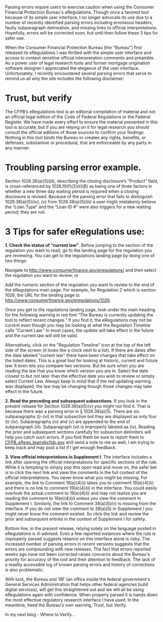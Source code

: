 Parsing errors require users to exercise caution when using the Consumer Financial Protection Bureau's eRegulations. Though once a favored tool because of its simple user interface, I no longer advocate its use due to a number of recently identified parsing errors including erroneous headers, faulty subparagraph delineation, and missing links to official interpretations. Hopefully, errors will be corrected soon, but until then follow these 3 tips for safer use.

When the Consumer Financial Protection Bureau (the "Bureau") first released its eRegulations I was thrilled with the simple user interface and access to context sensitive official interpretation comments and preamble. As a power user of legal research tools and former mortgage origination software designer I appreciated the elegance of the user interface. Unfortunately, I recently encountered several parsing errors that serve to remind us all why the site includes the following disclaimer:

# Trust, but verify

The CFPB’s eRegulations tool is an editorial compilation of material and not an official legal edition of the Code of Federal Regulations or the Federal Register. We have made every effort to ensure the material presented in this tool is accurate, but if you are relying on it for legal research you should consult the official editions of those sources to confirm your findings. Nothing in this tool binds the Bureau or creates any rights, benefits, or defenses, substantive or procedural, that are enforceable by any party in any manner.

# Troubling parsing error example.

Section 1026.38(a)(5)(iii), describing the closing disclosure’s “Product” field, is cross-referenced by 1026.19(f)(2)(ii)(B) as being one of three factors in whether a new three day waiting period is required when a closing disclosure is revised. Because of the parsing error that fails to distinguish 1026.38(a)(5)(iv), (v) from 1026.38(a)(5)(iii) a user might mistakenly believe the “Loan Type” and the “Loan ID #” were also triggers for a new waiting period; they are not.

# 3 Tips for safer eRegulations use:

**1. Check the status of “current law”**. Before jumping to the section of the regulation you want to read, go to the landing page for the regulation you are reviewing. You can get to the regulations landing page by doing one of two things:

Navigate to http://www.consumerfinance.gov/eregulations/ and then select the regulation you want to review; or

Add the numeric section of the regulation you want to review to the end of the eRegulations main page. For example, for Regulation Z which is section 1026, the URL for the landing page is: http://www.consumerfinance.gov/eregulations/1026.

Once you get to the regulations landing page, look under the main heading for the following warning in red font “The Bureau is currently updating the tool to reflect recent changes.” If you find it, the eRegulations may not be current even though you may be looking at what the Regulation Timeline calls “Current Law.” In most cases, the update will take effect in the future and the current law will still be valid.

Alternatively, click on the "Regulation Timeline" icon at the top of the left side of the screen (it looks like a clock next to a list). If there are dates after the date labeled "current law" there have been changes that take effect on the listed dates. This is a great tool for looking at historic, current and future law. It even lets you compare two versions. But be sure when you are reading the law that you know which version you are in. Select the date closest to but not later than the effective date you wish to review or simply select Current Law. Always keep in mind that if the red updating warning was displayed, the law may be changing though those changes may take effect in the future.

**2. Read the preceding and subsequent subsections**. If you look in the present release for Section 1026.38(a)(5)(v) you might not find it. That is because there was a parsing error in § 1026.38(a)(5). There are six subparagraphs (i)-(vi) in that subsection but they are displayed as only four (i)-(iv). Subparagraphs (iv) and (v) are appended to the end of subparagraph (iii). Subparagraph (vi) is improperly labeled as (iv). Reading the prior and subsequent sections carefully for subsection delimiters will help you catch such errors. If you find them be sure to report them to CFPB_eRegs_team@cfpb.gov and send a note to me as well, I am trying to keep track and may post a list if I get enough feedback.

**3. View official interpretations in Supplement I**. The interface includes a link after opening the official interpretations for specific sections of the rule. While it is tempting to simply pop this open read and move on, the safer bet is to click the next link and view the comments in the full context of the official interpretations. You never know what you might be missing. For example, the link to Comment 19(e)(4)(i) takes you to comment 19(e)(4)(ii) and there is no link to comment 19(e)(4)(ii) in the interface. You could easily overlook the actual comment to 19(e)(4)(i) and may not realize you are reading the comment to 19(e)(4)(ii) unless you view the comment in Supplement I. Similarly, the link to Comment 38(a)(5)(v) is missing from the interface. If you do not view the comment to 38(a)(5) in Supplement I you might never know the comment existed. So click the link and review the prior and subsequent entries in the context of Supplement I for safety.

Bottom line, in the present release, relying solely on the language posted in eRegulations is ill-advised. Even a few reported instances where the rule is improperly parsed suggests reliance on this interface alone is risky. The increased number of parsing errors in recent versions suggests that the errors are compounding with new releases. The fact that errors reported weeks ago have not been corrected raises concerns about the Bureau's priority for accuracy of the tool and their attention to feedback. The lack of a readily accessible log of known parsing errors and history of corrections is also problematic.

With luck, the Bureau and 18F (an office inside the federal government's General Services Administration that helps other federal agencies build digital services), will get this straightened out and we will all be using eRegulations again with confidence. When properly parsed it is hands down the most effective regulatory research interface I have used. In the meantime, heed the Bureau's own warning, Trust, but Verify.

In my next blog - Where to Verify...
